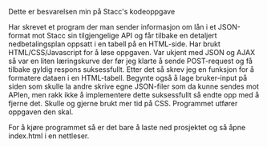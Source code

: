 Dette er besvarelsen min på Stacc's kodeoppgave

Har skrevet et program der man sender informasjon om lån i et JSON-format mot Stacc sin tilgjengelige API og får tilbake en detaljert nedbetalingsplan oppsatt i en tabell på en HTML-side. Har brukt HTML/CSS/Javascript for å løse oppgaven. Var ukjent med JSON og AJAX så var en liten læringskurve der før jeg klarte å sende POST-request og få tilbake gyldig respons suksessfullt. Etter det så skrev jeg en funksjon for å formatere dataen i en HTML-tabell. Begynte også å lage bruker-input på siden som skulle la andre skrive egne JSON-filer som da kunne sendes mot APIen, men rakk ikke å implementere dette suksessfullt så endte opp med å fjerne det. Skulle og gjerne brukt mer tid på CSS. Programmet utfører oppgaven den skal.

For å kjøre programmet så er det bare å laste ned prosjektet og så åpne index.html i en nettleser.
